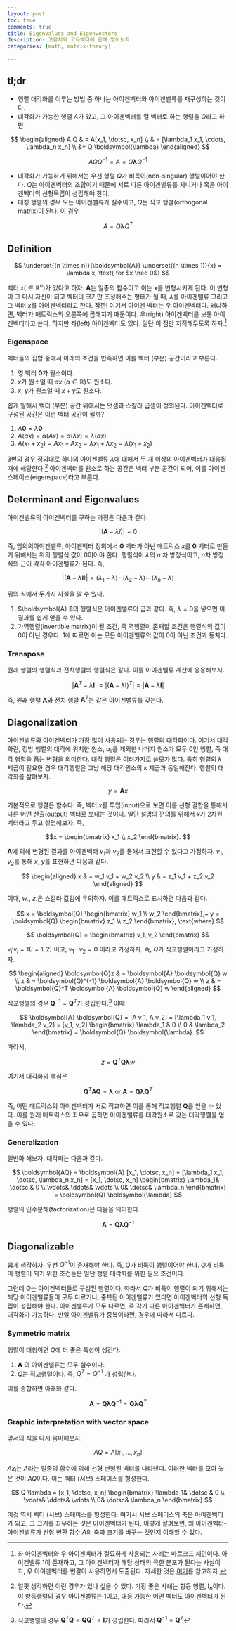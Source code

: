 ```yaml
---
layout: post
toc: true
comments: true
title: Eigenvalues and Eigenvectors
description: 고유치와 고유벡터에 관해 알아보자. 
categories: [math, matrix-theory]

---
```


## tl;dr 

- 행렬 대각화를 이루는 방법 중 하나는 아이겐벡터와 아이겐밸류를 재구성하는 것이다. 
- 대각화가 가능한 행렬 $A$가 있고, 그 아이겐벡터를 열 벡터로 하는 행렬을 $Q$라고 하면 

$$
\begin{aligned}
A Q & = A[x_1, \dotsc, x_n] \\
& = [\lambda_1 x_1, \cdots, \lambda_n x_n] \\
&= Q \boldsymbol{\lambda}
\end{aligned}
$$

$$
AQ Q^{-1} = A = Q \boldsymbol{\lambda}Q^{-1}
$$

- 대각화가 가능하기 위해서는 우선 행렬 $Q$가 비특이(non-singular) 행렬이어야 한다. $Q$는 아이겐벡터의 조합이기 때문에 서로 다른 아이겐밸류를 지니거나 혹은 아이겐벡터의 선형독립이 성립해야 한다. 
- 대칭 행렬의 경우 모든 아이겐밸류가 실수이고, $Q$는 직교 행렬(orthogonal matrix)이 된다. 이 경우 

$$
A = Q\boldsymbol{\lambda}Q^T
$$

## Definition 

$$
\underset{(n \times n)}{\boldsymbol{A}} \underset{(n \times 1)}{x} = \lambda x, \text{ for $x \neq 0$}
$$

벡터 $x(\in {\mathbb R}^n)$가 있다고 하자. $\boldsymbol{A}$는 일종의 함수이고 이는 $x$를 변형시키게 된다. 이 변형이 그 다시 자신이 되고 벡터의 크기만 조정해주는 형태가 될 때, $\lambda$를 아이겐밸류 그리고 그 벡터 $x$를 아이겐벡터라고 한다. 잠깐! 여기서 아이겐 벡터는 우 아이겐벡터다. 왜냐하면, 벡터가 매트릭스의 오른쪽에 곱해지기 때문이다. 우(right) 아이겐벡터를 보통 아이겐벡터라고 쓴다. 하지만 좌(left) 아이겐벡터도 있다. 일단 이 점만 지적해두도록 하자.[^1]

[^1]: 좌 아이겐벡터와 우 아이겐벡터가 절묘하게 사용되는 사례는 마르코프 체인이다. 아이겐밸류 1이 존재하고, 그 아이겐벡터가 해당 상태의 극한 분포가 된다는 사실이 좌, 우 아이겐벡터를 번갈아 사용하면서 도출된다. 자세한 것은 [여기](https://anarinsk.github.io/lie-pf1/)를 참고하자. 

### Eigenspace 

벡터들의 집합 중에서 아래의 조건을 만족하면 이를 벡터 (부분) 공간이라고 부른다. 

1. 영 벡터 $\boldsymbol 0$가 원소이다. 
2. $x$가 원소일 때 $\alpha x$ ($\alpha \in \mathbb{R})$도 원소다. 
3. $x$, $y$가 원소일 때 $x + y$도 원소다. 

쉽게 말해서 벡터 (부분) 공간 위에서는 덧셈과 스칼라 곱셈이 정의된다. 아이겐벡터로 구성된 공간은 이런 벡터 공간이 될까? 

1. $A {\boldsymbol 0} = \lambda {\boldsymbol 0}$
2. $A(\alpha x) = \alpha(A x) = \alpha (\lambda x) = \lambda(\alpha x)$
3. $A(x_1 + x_2) = A x_1 + A x_2 = \lambda x_1 + \lambda x_2 = \lambda(x_1 + x_2)$

3번의 경우 정의대로 하나의 아이겐밸류 $\lambda$에 대해서 두 개 이상의 아이겐벡터가 대응될 때에 해당한다.[^3] 아이겐벡터를 원소로 하는 공간은  벡터 부분 공간이 되며, 이를 아이겐스페이스(eigenspace)라고 부른다. 

[^3]: 얼핏 생각하면 이런 경우가 있나 싶을 수 있다. 가장 좋은 사례는 항등 행렬, ${\boldsymbol I}_n$이다. 이 항등행렬의 경우 아이겐밸류는 1이고, 대응 가능한 어떤 벡터도 아이겐벡터가 된다. 

## Determinant and Eigenvalues

아이겐밸류의 아이겐벡터를 구하는 과정은 다음과 같다. 

$$
|(\boldsymbol{A} - \lambda I)|  = 0 
$$

즉, 임의의아이겐밸류, 아이겐벡터 정의에서 $\boldsymbol 0$ 벡터가 아닌 매트릭스 $x$를 $\boldsymbol 0$ 벡터로 만들기 위해서는 위의 행렬식 값이 0이어야 한다. 행렬식이 $\lambda$의 $n$ 차 방정식이고, $n$차 방정식의 근이 각각 아이겐밸류가 된다. 즉, 

$$
|(\boldsymbol{A} - \lambda {\boldsymbol I})|  = (\lambda_1 - \lambda) \cdot  (\lambda_2 - \lambda) \dotsb  (\lambda_n - \lambda) 
$$

위의 식에서 두가지 사실을 알 수 있다. 

1. $\boldsymbol{A} $의 행렬식은 아이겐밸류의 곱과 같다. 즉, $\lambda = 0$을 넣으면 이 결과를 쉽게 얻을 수 있다. 
2. 가역행렬(invertible matrix)이 될 조건, 즉 역행렬이 존재할 조건은 행렬식의 값이 0이 아닌 경우다. 1에 따르면 이는 모든 아이겐밸류의 값이 0이 아닌 조건과 동치다. 

### Transpose 

원래 행렬의 행렬식과 전치행렬의 행렬식은 같다. 이를 아이겐밸류 계산에 응용해보자. 

$$
|\boldsymbol{A}^T - \lambda {\boldsymbol I}| = |(\boldsymbol{A}-\lambda {\boldsymbol I})^T| = |\boldsymbol{A}-\lambda {\boldsymbol I}|
$$

즉, 원래 행렬 $\boldsymbol{A}$와 전치 행렬 $\boldsymbol{A}^T$는 같은 아이겐밸류를 갖는다. 

## Diagonalization 

아이겐밸류와 아이겐벡터가 가장 많이 사용되는 경우는 행렬의 대각화이다. 여기서 대각화란, 정방 행렬의 대각에 위치한 원소, $a_{ii}$를 제외한 나머지 원소가 모두 0인 행렬, 즉 대각 행렬을 품는 변형을 의미한다. 대각 행렬은 여러가지로 쓸모가 많다. 특히 행렬의 $k$ 제곱이 필요한 경우 대각행렬은 그냥 해당 대각원소의 $k$ 제곱과 동일해진다. 행렬의 대각화를 살펴보자. 

$$
y = \boldsymbol{A} x
$$

기본적으로 행렬은 함수다. 즉, 벡터 $x$를 투입(input)으로 보면 이를 선형 결합을 통해서 다른 어떤 산출(output) 벡터로 보내는 것이다. 일단 설명의 편의를 위해서 $x$가 2차원 벡터라고 두고 설명해보자. 즉, 

$$x = 
\begin{bmatrix}  
x_1 \\  
x_2
\end{bmatrix}.
$$

$\boldsymbol{A}$에 의해 변형된 결과를 아이겐벡터 $v_1$과 $v_2$를 통해서 표현할 수 있다고 가정하자. $v_1$, $v_2$를 통해 $x$, $y$를 표현하면 다음과 같다. 

$$
\begin{aligned}
x & = w_1 v_1 + w_2 v_2 \\
y & = z_1 v_1 + z_2 v_2 
\end{aligned}
$$

이때, $w_\cdot$, $z_\cdot$은 스칼라 값임에 유의하자. 이를 매트릭스로 표시하면 다음과 같다. 

$$
x = 
\boldsymbol{Q}
\begin{bmatrix}  
w_1 \\  
w_2
\end{bmatrix},~ 
y = 
\boldsymbol{Q}
 \begin{bmatrix}  
z_1 \\  
z_2
\end{bmatrix}, \text{where}
$$

$$
\boldsymbol{Q} = 
\begin{bmatrix}  
v_1, v_2
\end{bmatrix}
$$

$v_i' v_i = 1(i = 1,2)$ 이고, $v_1 \cdot v_2 = 0$ 이라고 가정하자. 즉, $Q$가 직교행렬이라고 가정하자. 

$$
\begin{aligned}
\boldsymbol{Q}z & = \boldsymbol{A} \boldsymbol{Q} w \\
z & = \boldsymbol{Q}^{-1} \boldsymbol{A} \boldsymbol{Q} w \\
z & = \boldsymbol{Q}^T \boldsymbol{A} \boldsymbol{Q} w 
\end{aligned}
$$

직교행렬의 경우 $\boldsymbol{Q}^{-1} = \boldsymbol{Q}^T$가 성립한다.[^2] 이때

[^2]: 직교행렬의 경우 $\boldsymbol{Q}^T \boldsymbol{Q} = \boldsymbol{Q} \boldsymbol{Q}^T = {\boldsymbol I}$가 성립한다. 따라서 $\boldsymbol{Q}^{-1} = \boldsymbol{Q}^T$

$$
\boldsymbol{A} \boldsymbol{Q} = [A v_1, A v_2] = [\lambda_1 v_1, \lambda_2 v_2] = [v_1, v_2] 
 \begin{bmatrix}  
  \lambda_1 & 0 \\  
  0 & \lambda_2 
\end{bmatrix} = \boldsymbol{Q} \boldsymbol{\lambda}.
$$

따라서, 

$$
z = \boldsymbol{Q}^T \boldsymbol{Q} \boldsymbol{\lambda} w
$$

여기서 대각화의 핵심은 

$$
\boldsymbol{Q}^T \boldsymbol{A} \boldsymbol{Q} = \boldsymbol{\lambda}\text{ or }\boldsymbol{A} = \boldsymbol{Q}\boldsymbol{\lambda}\boldsymbol{Q}^T
$$

즉, 어떤 매트릭스의 아이겐벡터가 서로 직교하면 이를 통해 직교행렬 $\boldsymbol{Q}$를 얻을 수 있다. 이를 원래 매트릭스의 좌우로 곱하면 아이겐밸류를 대각원소로 갖는 대각행렬을 얻을 수 있다. 

### Generalization 

일반화 해보자. 대각화는 다음과 같다. 

$$
\boldsymbol{AQ} = \boldsymbol{A} [x_1, \dotsc, x_n] = [\lambda_1 x_1, \dotsc, \lambda_n x_n] = [x_1, \dotsc, x_n] 
\begin{bmatrix}
\lambda_1& \dotsc & 0  \\
\vdots& \ddots& \vdots \\
0& \dotsc& \lambda_n
\end{bmatrix} = \boldsymbol{Q} \boldsymbol{\lambda}
$$

행렬의 인수분해(factorization)은 다음을 의미한다. 

$$
\boldsymbol{A} = \boldsymbol{Q} \boldsymbol{\lambda} \boldsymbol{Q}^{-1}
$$

## Diagonalizable 

쉽게 생각하자. 우선 $Q^{-1}$이 존재해야 한다. 즉, $Q$가 비특이 행렬이어야 한다. $Q$가 비특이 행렬이 되기 위한 조건들은 일단 행렬 대각화를 위한 필요 조건이다. 

그런데 $Q$는 아이겐벡터들로 구성된 행렬이다. 따라서 $Q$가 비특이 행렬이 되기 위해서는 해당 아이겐밸류들이 모두 다르거나, 중복된 아이겐밸류가 있다면 아이겐벡터의 선형 독립이 성립해야 한다. 아이겐밸류가 모두 다르면, 즉 각기 다른 아이겐백터가 존재하면, 대각화가 가능하다. 만일 아이겐밸류가 중복이라면, 경우에 따라서 다르다.  

### Symmetric matrix 

행렬이 대칭이면 $Q$에 더 좋은 특성이 생긴다.  

1. $\boldsymbol A$ 의 아이겐밸류는 모두 실수이다. 
2. $Q$는 직교행렬이다. 즉, $Q^T = Q^{-1}$ 가 성립한다. 

이를 종합하면 아래와 같다.

$$
\boldsymbol{A} = \boldsymbol{Q} \boldsymbol{\lambda} \boldsymbol{Q}^{-1} =  \boldsymbol{Q} \boldsymbol{\lambda} \boldsymbol{Q}^{T} 
$$

### Graphic interpretation with vector space 

앞서의 식을 다시 음미해보자. 

$$
AQ = A[x_1, \dotsc, x_n] 
$$

$A x_i$는 $A$라는 일종의 함수에 의해 선형 변형된 벡터를 나타낸다. 이러한 벡터를 모아 놓은 것이 $AQ$이다. 이는 벡터 (서브) 스페이스를 형성한다. 

$$
Q \lambda = [x_1, \dotsc, x_n] \begin{bmatrix}
\lambda_1& \dotsc & 0  \\
\vdots& \ddots& \vdots \\
0& \dotsc& \lambda_n
\end{bmatrix} 
$$

이것 역시 벡터 (서브) 스페이스를 형성한다. 여기서 서브 스페이스의 축은 아이겐벡터가 되고, 그 크기를 좌우하는 것은 아이겐벡터가 된다. 이렇게 살펴보면, 왜 아이겐벡터-아이겐밸류가 선형 변환 함수 $A$의 축과 크기를 바꾸는 것인지 이해할 수 있다. 


<!--stackedit_data:
eyJoaXN0b3J5IjpbNTIxNTE4MzE4LDc1NjA2Njc1MCwtMzMzMz
g1OTQsNTUzOTYxNjAyLC0yMTExOTkyOTk2XX0=
-->
